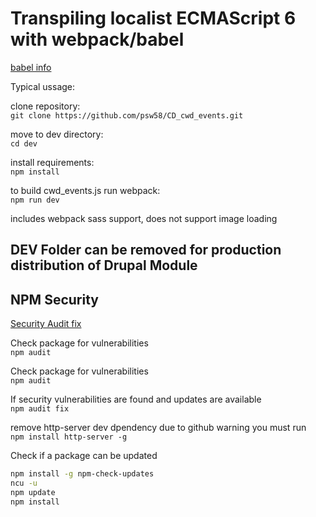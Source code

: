 # Transpiling localist ECMAScript 6 with webpack/babel

[babel info]( http://ccoenraets.github.io/es6-tutorial-data/babel-webpack/)

Typical ussage:

clone repository:  
```git clone https://github.com/psw58/CD_cwd_events.git```

move to dev directory:  
```cd dev```

install requirements:  
```npm install```

to build cwd_events.js run webpack:  
```npm run dev```

includes webpack sass support, does not support image loading

## DEV Folder can be removed for production distribution of Drupal Module

## NPM Security

[Security Audit fix](https://docs.npmjs.com/auditing-package-dependencies-for-security-vulnerabilities)

Check package for vulnerabilities  
```npm audit```

Check package for vulnerabilities  
```npm audit```

If security vulnerabilities are found and updates are available  
```npm audit fix```

remove http-server dev dpendency due to github warning you must run  
`npm install http-server -g`

Check if a package can be updated

```bash
npm install -g npm-check-updates
ncu -u
npm update
npm install
```
